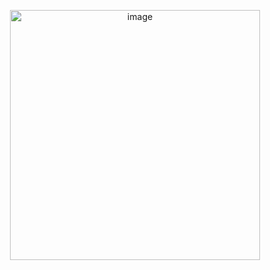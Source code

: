 <p align="center"><img width="400" alt="image" src="https://user-images.githubusercontent.com/65399796/232263434-8661806e-dd31-4248-9a15-4d49a7c4df00.png"></p>

